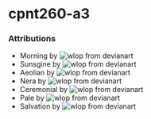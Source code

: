 # cpnt260-a3
### Attributions
- Morning by ![wlop](https://www.deviantart.com/wlop/art/Morning-872769487) from devianart
- Sunsgine by ![wlop](https://www.deviantart.com/wlop/art/Sunshine-903983291) from devianart
- Aeolian by ![wlop](https://www.deviantart.com/wlop/art/Aeolian-509464616) from devianart
- Nera by ![wlop](https://www.deviantart.com/wlop/art/Nera-883592349) from devianart
- Ceremonial by ![wlop](https://www.deviantart.com/wlop/art/Ceremonial-685191561) from devianart
- Pale by ![wlop](https://www.deviantart.com/wlop/art/Pale-690754948) from devianart
- Salvation by ![wlop](https://www.deviantart.com/wlop/art/Salvation-867686898) from devianart